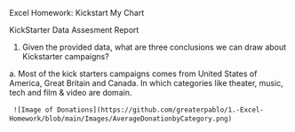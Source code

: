 Excel Homework: Kickstart My Chart

KickStarter Data Assesment Report

1.	  Given the provided data, what are three conclusions we can draw about Kickstarter campaigns?

a.	  Most of the kick starters campaigns comes from United States of America, Great Britain and Canada. 
      In which categories like theater, music, tech and film & video are domain.
      
     ![Image of Donations](https://github.com/greaterpablo/1.-Excel-Homework/blob/main/Images/AverageDonationbyCategory.png)
